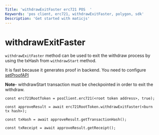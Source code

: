 ```yaml
---
Title: 'withdrawExitFaster erc721 POS  '
Keywords: 'pos client, erc721, withdrawExitFaster, polygon, sdk'
Description: 'Get started with maticjs'
---
```


# withdrawExitFaster

`withdrawExitFaster` method can be used to exit the withdraw process by using the txHash from `withdrawStart` method.

<div class="highlight mb-20px mt-20px">
It is fast because it generates proof in backend. You need to configure <a href="v3/docs/set-proof-api">setProofAPI</a>
</div>

**Note**- withdrawStart transaction must be checkpointed in order to exit the withdraw.

```
const erc721RootToken = posClient.erc721(<root token address>, true);

const approveResult = await erc721RootToken.withdrawExitFaster(<burn tx hash>);

const txHash = await approveResult.getTransactionHash();

const txReceipt = await approveResult.getReceipt();

```
